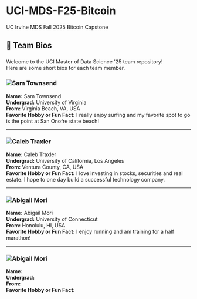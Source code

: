# UCI-MDS-F25-Bitcoin
UC Irvine MDS Fall 2025 Bitcoin Capstone


## 👥 Team Bios

###
Welcome to the UCI Master of Data Science '25 team repository!  
Here are some short bios for each team member.  
###


### ![Sam Townsend](https://media.licdn.com/dms/image/v2/D4E03AQGhks-y0glDpw/profile-displayphoto-shrink_200_200/B4EZQzJmkdHAAc-/0/1736024948600?e=2147483647&v=beta&t=wq5pDJjaqmjaEWa9YhfoI9_UbEZq31Yw290egWhgeDk)  ###
**Name:** Sam Townsend  
**Undergrad:** University of Virginia  
**From:** Virginia Beach, VA, USA  
**Favorite Hobby or Fun Fact:** I really enjoy surfing and my favorite spot to go is the point at San Onofre state beach!

---

### ![Caleb Traxler](https://avatars.githubusercontent.com/u/69169157?s=400&u=1f56dec8c1fa00ff7681c59d8521ee3ee2ee1b57&v=4)  ###
**Name:** Caleb Traxler  
**Undergrad:** University of California, Los Angeles  
**From:** Ventura County, CA, USA  
**Favorite Hobby or Fun Fact:** I love investing in stocks, securities and real estate. I hope to one day build a successful technology company. 

---

### ![Abigail Mori](https://avatars.githubusercontent.com/u/107724346?s=400&u=9c8f54d992bc21d7a7b4b09faa95843edb922917&v=4) ###
**Name:** Abigail Mori \
**Undergrad:** University of Connecticut \
**From:** Honolulu, HI, USA \
**Favorite Hobby or Fun Fact:** I enjoy running and am training for a half marathon! 

---

### ![Abigail Mori](https://avatars.githubusercontent.com/u/albert0796?s=400&u=9c8f54d992bc21d7a7b4b09faa95843edb922917&v=4) ###
**Name:**  \
**Undergrad:**  \
**From:**  \
**Favorite Hobby or Fun Fact:** 
